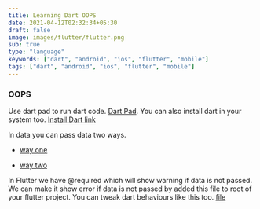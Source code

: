 ```yaml
---
title: Learning Dart OOPS
date: 2021-04-12T02:32:34+05:30
draft: false
image: images/flutter/flutter.png
sub: true
type: "language"
keywords: ["dart", "android", "ios", "flutter", "mobile"]
tags: ["dart", "android", "ios", "flutter", "mobile"]
---
```


### OOPS

Use dart pad to run dart code. [Dart Pad](https://dartpad.dev/?null_safety=true).
You can also install dart in your system too. [Install Dart link](https://dart.dev/get-dart)

In data you can pass data two ways.

- [way one](https://github.com/tinkerhub-org/TinkerHub-Learning-Paths/blob/main/content/flutter/OOPS/way_one.dart)

- [way two](https://github.com/tinkerhub-org/TinkerHub-Learning-Paths/blob/main/content/flutter/OOPS/way_two.dart)

In Flutter we have @required which will show warning if data is not passed. We can make it show error if data is not passed by added this file to root of your flutter project.
You can tweak dart behaviours like this too. [file](https://github.com/evolvingkid/flutter-learning-path/blob/main/OOPS/analysis_options.yaml)
